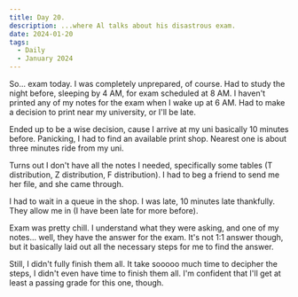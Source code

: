 ```yaml
---
title: Day 20.
description: ...where Al talks about his disastrous exam.
date: 2024-01-20
tags: 
  - Daily
  - January 2024
---
```


So... exam today. I was completely unprepared, of course. Had to study the night before, sleeping by 4 AM, for exam scheduled at 8 AM. I haven't printed any of my notes for the exam when I wake up at 6 AM. Had to make a decision to print near my university, or I'll be late. 

Ended up to be a wise decision, cause I arrive at my uni basically 10 minutes before. Panicking, I had to find an available print shop. Nearest one is about three minutes ride from my uni.

Turns out I don't have all the notes I needed, specifically some tables (T distribution, Z distribution, F distribution). I had to beg a friend to send me her file, and she came through.

I had to wait in a queue in the shop. I was late, 10 minutes late thankfully. They allow me in (I have been late for more before).

Exam was pretty chill. I understand what they were asking, and one of my notes... well, they have the answer for the exam. It's not 1:1 answer though, but it basically laid out all the necessary steps for me to find the answer.

Still, I didn't fully finish them all. It take sooooo much time to decipher the steps, I didn't even have time to finish them all. I'm confident that I'll get at least a passing grade for this one, though.